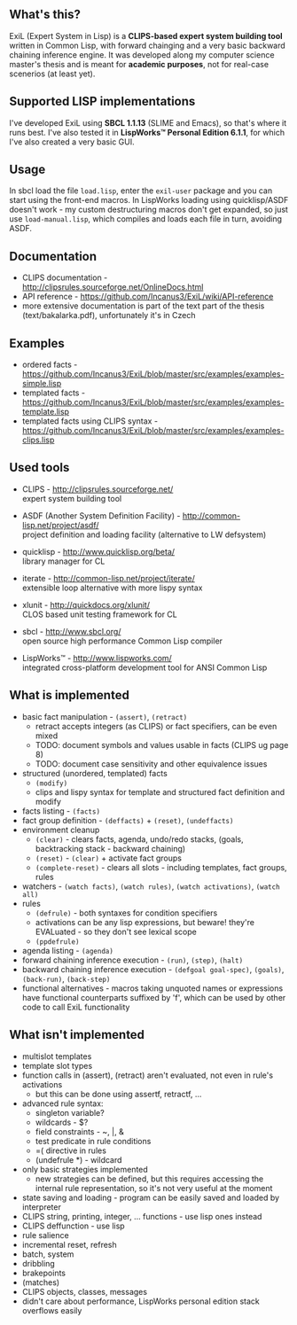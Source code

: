 ## What's this?
ExiL (Expert System in Lisp) is a **CLIPS-based expert system building tool** written in Common Lisp,
with forward chainging and a very basic backward chaining inference engine. It was developed along my
computer science master's thesis and is meant for **academic purposes**, not for real-case scenerios
(at least yet).

## Supported LISP implementations
I've developed ExiL using **SBCL 1.1.13** (SLIME and Emacs), so that's where it runs best. I've also tested it in
**LispWorks&trade; Personal Edition 6.1.1**, for which I've also created a very basic GUI.

## Usage
In sbcl load the file `load.lisp`, enter the `exil-user` package and you can start using the front-end macros.
In LispWorks loading using quicklisp/ASDF doesn't work - my custom destructuring macros don't get expanded,
so just use `load-manual.lisp`, which compiles and loads each file in turn, avoiding ASDF.

## Documentation
- CLIPS documentation - http://clipsrules.sourceforge.net/OnlineDocs.html
- API reference - https://github.com/Incanus3/ExiL/wiki/API-reference
- more extensive documentation is part of the text part of the thesis (text/bakalarka.pdf), unfortunately it's in Czech

## Examples
- ordered facts - https://github.com/Incanus3/ExiL/blob/master/src/examples/examples-simple.lisp
- templated facts - https://github.com/Incanus3/ExiL/blob/master/src/examples/examples-template.lisp
- templated facts using CLIPS syntax - https://github.com/Incanus3/ExiL/blob/master/src/examples/examples-clips.lisp

## Used tools
- CLIPS - http://clipsrules.sourceforge.net/
<br />  expert system building tool

- ASDF (Another System Definition Facility) - http://common-lisp.net/project/asdf/
<br />  project definition and loading facility (alternative to LW defsystem)

- quicklisp - http://www.quicklisp.org/beta/
<br />  library manager for CL

- iterate - http://common-lisp.net/project/iterate/
<br />  extensible loop alternative with more lispy syntax

- xlunit - http://quickdocs.org/xlunit/
<br />  CLOS based unit testing framework for CL

- sbcl - http://www.sbcl.org/
<br />  open source high performance Common Lisp compiler

- LispWorks&trade; - http://www.lispworks.com/
<br />  integrated cross-platform development tool for ANSI Common Lisp

## What is implemented
- basic fact manipulation - `(assert)`, `(retract)`
  - retract accepts integers (as CLIPS) or fact specifiers, can be even mixed
  - TODO: document symbols and values usable in facts (CLIPS ug page 8)
  - TODO: document case sensitivity and other equivalence issues
- structured (unordered, templated) facts
  - `(modify)`
  - clips and lispy syntax for template and structured fact definition and modify
- facts listing - `(facts)`
- fact group definition - `(deffacts)` + `(reset)`, `(undeffacts)`
- environment cleanup
  - `(clear)` - clears facts, agenda, undo/redo stacks, (goals, backtracking stack - backward chaining)
  - `(reset)` - `(clear)` + activate fact groups
  - `(complete-reset)` - clears all slots - including templates, fact groups, rules
- watchers - `(watch facts)`, `(watch rules)`, `(watch activations)`, `(watch all)`
- rules
  - `(defrule)` - both syntaxes for condition specifiers
  - activations can be any lisp expressions, but beware! they're EVALuated - so they don't see lexical scope
  - `(ppdefrule)`
- agenda listing - `(agenda)`
- forward chaining inference execution - `(run)`, `(step)`, `(halt)`
- backward chaining inference execution - `(defgoal goal-spec)`, `(goals)`, `(back-run)`, `(back-step)`
- functional alternatives - macros taking unquoted names or expressions have functional counterparts
  suffixed by 'f', which can be used by other code to call ExiL functionality

## What isn't implemented
- multislot templates
- template slot types
- function calls in (assert), (retract) aren't evaluated, not even in rule's activations
  - but this can be done using assertf, retractf, ...
- advanced rule syntax:
  - singleton variable?
  - wildcards - $?
  - field constraints - ~, |, &
  - test predicate in rule conditions
  - =( directive in rules
  - (undefrule \*) - wildcard
- only basic strategies implemented
  - new strategies can be defined, but this requires accessing the internal rule representation,
    so it's not very useful at the moment
- state saving and loading - program can be easily saved and loaded by interpreter
- CLIPS string, printing, integer, ... functions - use lisp ones instead
- CLIPS deffunction - use lisp
- rule salience
- incremental reset, refresh
- batch, system
- dribbling
- brakepoints
- (matches)
- CLIPS objects, classes, messages
- didn't care about performance, LispWorks personal edition stack overflows easily
